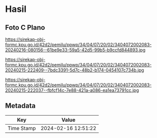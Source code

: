 # Hasil

## Foto C Plano

https://sirekap-obj-formc.kpu.go.id/42d2/pemilu/ppwp/34/04/07/20/02/3404072002083-20240216-080156--61be9e33-59a5-42d5-99b5-b9ccfd844893.jpg

https://sirekap-obj-formc.kpu.go.id/42d2/pemilu/ppwp/34/04/07/20/02/3404072002083-20240215-222409--7bdc3391-5d7c-48b2-b174-0454107c734b.jpg

https://sirekap-obj-formc.kpu.go.id/42d2/pemilu/ppwp/34/04/07/20/02/3404072002083-20240215-222037--fbfcf14c-7e88-421a-a086-ea1ea73791cc.jpg


## Metadata

| Key        | Value               |
| ---------- | ------------------- |
| Time Stamp | 2024-02-16 12:51:22 |



